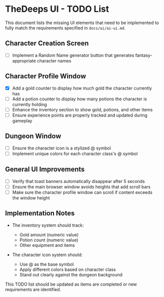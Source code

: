 # TheDeeps UI - TODO List

This document lists the missing UI elements that need to be implemented to fully match the requirements specified in `docs/ai/ai-ui.md`.

## Character Creation Screen
- [ ] Implement a Random Name generator button that generates fantasy-appropriate character names

## Character Profile Window
- [x] Add a gold counter to display how much gold the character currently has
- [ ] Add a potion counter to display how many potions the character is currently holding
- [ ] Enhance the inventory section to show gold, potions, and other items
- [ ] Ensure experience points are properly tracked and updated during gameplay

## Dungeon Window
- [ ] Ensure the character icon is a stylized @ symbol
- [ ] Implement unique colors for each character class's @ symbol

## General UI Improvements
- [ ] Verify that toast banners automatically disappear after 5 seconds
- [ ] Ensure the main browser window avoids heights that add scroll bars
- [ ] Make sure the character profile window can scroll if content exceeds the window height

## Implementation Notes
- The inventory system should track:
  - Gold amount (numeric value)
  - Potion count (numeric value)
  - Other equipment and items

- The character icon system should:
  - Use @ as the base symbol
  - Apply different colors based on character class
  - Stand out clearly against the dungeon background

This TODO list should be updated as items are completed or new requirements are identified. 